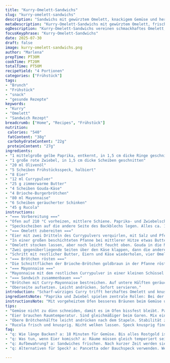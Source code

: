 ```yaml
---
title: "Kurry-Omelett-Sandwichs"
slug: "kurry-omelett-sandwichs"
description: "Sandwichs mit gewürztem Omelett, knackigem Gemüse und herzhafter Beilage. Gebratener Speck trifft auf würzige Mayonnaise mit Curry, ergänzt durch rauchigen Schinken und frischen Rucola. Einfaches Zusammenspiel aus klassischen und exotischen Aromen, unterstützt durch leicht gebräunte Briochebuns. Gemüse wird geröstet, Speck wird kross, Omeletts mit Käse verpackt. Die Currygewürzmischung ist dezent, aber spürbar. Insgesamt vier großzügige Sandwiches, perfekt für ein reichhaltiges Frühstück oder Brunch."
metaDescription: "Kurry-Omelett-Sandwichs mit gewürztem Omelett, frischem Gemüse und rauchigem Speck. Ideal für ein herzhaftes Frühstück oder Brunch."
ogDescription: "Kurry-Omelett-Sandwichs vereinen schmackhaftes Omelett, knackiges Gemüse und krossen Speck. Perfekt für jeden Brunch."
focusKeyphrase: "Kurry-Omelett-Sandwichs"
date: 2025-07-30
draft: false
image: kurry-omelett-sandwichs.png
author: "Marlena"
prepTime: PT30M
cookTime: PT20M
totalTime: PT50M
recipeYield: "4 Portionen"
categories: ["Frühstück"]
tags:
- "Brunch"
- "Frühstück"
- "snack"
- "gesunde Rezepte"
keywords:
- "Kurry"
- "Omelett"
- "Sandwich Rezept"
breadcrumb: ["Home", "Recipes", "Frühstück"]
nutrition: 
 calories: "540"
 fatContent: "38g"
 carbohydrateContent: "22g"
 proteinContent: "27g"
ingredients:
- "1 mittelgroße gelbe Paprika, entkernt, in 1,5 cm dicke Ringe geschnitten"
- "1 große rote Zwiebel, in 1,5 cm dicke Scheiben geschnitten"
- "20 ml Olivenöl"
- "5 Scheiben Frühstücksspeck, halbiert"
- "8 Eier"
- "12 ml Currypulver"
- "25 g zimmerwarme Butter"
- "4 Scheiben Gouda-Käse"
- "4 Brioche-Burgerbrötchen"
- "80 ml Mayonnaise"
- "6 Scheiben geräucherter Schinken"
- "45 g Rucola"
instructions:
- "=== Vorbereitung ==="
- "Ofen auf 210 °C vorheizen, mittlere Schiene. Paprika- und Zwiebelscheiben mit Olivenöl, Salz und Pfeffer mischen. Auf ein Backblech legen."
- "Speckscheiben auf die andere Seite des Backblechs legen. Alles ca. 18 Minuten backen. Gemüse und Speck auf Küchenpapier geben, Fett abtropfen lassen. Ebenfalls leicht salzen und pfeffern."
- "=== Omelett zubereiten ==="
- "Eier mit zwei Dritteln des Currypulvers verquirlen, mit Salz und Pfeffer abschmecken."
- "In einer großen beschichteten Pfanne bei mittlerer Hitze etwas Butter schmelzen. Ein Viertel der Eimischung hineingeben."
- "Omelett stocken lassen, aber noch leicht feucht oben. Gouda in die Mitte legen."
- "Zwei gegenüberliegende Seiten über den Käse klappen, dann die anderen Seiten, sodass ein Quadrat entsteht. Herausnehmen, auf einen Teller legen."
- "Schritt mit restlicher Butter, Eiern und Käse wiederholen, vier Omeletts insgesamt."
- "=== Brötchen rösten ==="
- "Die Schnittflächen der Brioche-Brötchen goldbraun in der Pfanne rösten."
- "=== Mayonnaise ==="
- "Mayonnaise mit dem restlichen Currypulver in einer kleinen Schüssel vermischen."
- "=== Sandwich zusammenbauen ==="
- "Brötchen mit Curry-Mayonnaise bestreichen. Auf untere Hälften geräucherten Schinken, Omelett, geröstete Paprika und Zwiebeln, knusprigen Speck und Rucola schichten."
- "Oberseite aufsetzen. Leicht andrücken. Sofort servieren."
introduction: "Scharf-würziges Curry trifft herzhaftes Omelett und knusprigen Speck im Chor. Das Gemüse solll nicht matschig werden, sondern hat Röstaromen und Biss. Geringfügige Anpassungen bei Zeit und Mengen, um Textur und Geschmack auszubalancieren. Rote Zwiebel darf süß bleiben, Paprika wird bissfest geröstet. Die Mischung aus Räucherschinken und Bacon liefert Tiefe. Käse schmilzt innen, umhüllt vom Omelett, etwas Butter für die Pfanne. Curry-Mayonnaise sorgt für überraschende Note, prickelnd und sanft zugleich. Alles eingepackt in leicht getoasteten Brioche, fluffig mit minimaler Kruste. Kein schnelles Snack, sondern sorgfältig geschichteter Biss."
ingredientsNote: "Paprika und Zwiebel spielen zentrale Rollen: Bei der Wahl der Paprika gelbe Sorte nimmt die Süße, rote Zwiebel bringt milde Schärfe. Wichtig: Nicht zu dünn schneiden, sonst zu weich im Ofen. Olivenöl nutzt man sparsam, nur um Röstaromen zu ermöglichen, nicht zum Braten. Statt Frühstücksspeck kann auch Pancetta oder dünn geschnittener Bauchspeck verwendet werden. Eier müssen Raumtemperatur haben, um gleichmäßiger zu garen. Das Currypulver selbst ist mild, ändert nicht radikal den Eigengeschmack, sondern hebt ihn nur leicht an. Butter ist für das Omelett unerlässlich, ohne Fett entsteht keine zarte Oberfläche. Gouda tauscht Mozzarella aus: etwas würziger und besser schmelzend. Schinken leicht geräuchert, keine süße Kochschinkenart. Rucola frisch, nicht welk. Mayonnaise einfach, keine Ketchupzusätze."
instructionsNote: "Mit vorgeheiztem Ofen besseres Bräunen beim Gemüse und beim Speck, zu lange Backzeiten führen zu Trockenheit. Nach Backen alles gut mit Küchenpapier trocken tupfen, gerade Speck-Fett beeinflusst sonst Textur der Sandwiches. Das Ei-Curry-Mix sofort verarbeiten, nicht stehen lassen, sonst verändert sich Farbe. Butter in der Pfanne heiß, aber nicht rauchend, verleiht schöne Bräunung ohne anbrennen. Omelett nicht komplett durchgaren, etwas feuchte Oberfläche für Käse-Schmelze. Falten zum Quadrat am besten mit Pfannenwender stabilisieren, sonst bricht das Omelett. Eierportionen exakt ruhig nehmen, sonst Ungleichheiten beim Stapeln. Brötchen möglichst frisch, mittig aufschneiden für bessere Handhabung. Mayonnaise-Curry-Mischung schmeckt intensiver nach 5 Minuten Ruhe. Schichten in Sandwich nach Sorte und Textur, damit kein Teil matschig wird. Sofort essen, sonst verliert Brötchen Feuchtigkeit und wird labberig."
tips:
- "Gemüse nicht zu dünn schneiden, damit es im Ofen bissfest bleibt. Paprika sollte süß schmecken, Zwiebel mild. Röstaromen sind wichtig: Paprika leicht anbräunen. Nur mit wenig Öl rösten. Zu viel macht alles ölig. Weniger ist oft mehr. Timing ist hier entscheidend."
- "Eier brauchen Raumtemperatur. Sind gleichmäßiger beim Garen. Mix einfach verquirlen, aber nicht zu lange stehen lassen. Ansonsten ist die Farbe nicht mehr appetitlich. Currypulver erst später dazugeben. Geben Aromen erst im Omelett voll zur Geltung. Timing genau beachten."
- "Obere Brötchenhälfte leicht andrücken nach dem Stapeln. Stabilität zählt. Rösten nicht forgetten. Goldbraun bringt das Aroma heraus. In der Pfanne kurz aufheizen. Manchmal Kleinigkeiten einfach wichtig sind, für das perfekte Sandwich. Mehrtextur ist mehr Spaß."
- "Rucola frisch und knusprig. Nicht welken lassen. Speck knusprig finden bevor alles schichten. Sonst wird's matschig. Wichtig: alles gut abtropfen lassen. Fett macht das Sandwich schwer. Und geräucherter Schinken gibt diesen besonderen Geschmack. Würzig, nicht süß."
faq:
- "q: Wie länge Backen? a: 18 Minuten für Gemüse. Bis alles Rostgold ist. Speck muss auch knusprig sein. Gut abtropfen, sonst alles matschig. Timing ist wichtig."
- "q: Was tun, wenn Eier komisch? a: Räume müssen gleich temperiert sein. Kein zerkochen der Eier. Mische nicht zu lange. Färbt sich die Mischung komisch, gleich benutzen. Aromen gehen verloren."
- "q: Aufbewahrung? a: Sandwiches frischen. Nach kurzer Zeit werden sie labbrig. Kühlschrank hält sie bis zu 2 Tage frisch. Bestenfalls gleich servieren. Rucola wird weich, das ist nicht gut."
- "q: Alternativen für Speck? a: Pancetta oder Bauchspeck verwenden. Wenn du Käse magst, versuche Feta oder Mozzarella. Aber die Textur wird anders. Schinken kann auch variieren."

---
```

